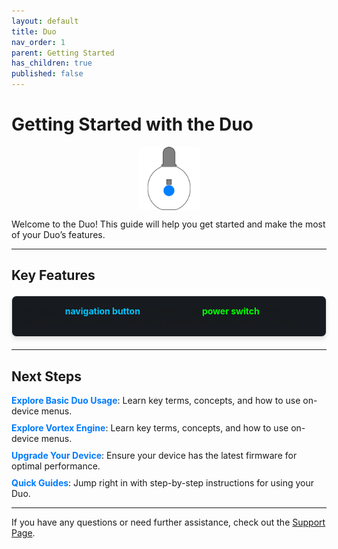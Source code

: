 ```yaml
---
layout: default
title: Duo
nav_order: 1
parent: Getting Started
has_children: true
published: false
---
```

<style>
.device-icon {
   margin: 0px;
   width: 20%;
   height: auto;
   display: block;
   margin-left: auto;
   margin-right: auto;
   border-radius: 8px;
}
.info-box {
   background-color: #171a1f;
   border: 1px solid #ddd;
   border-radius: 8px;
   padding: 15px;
   margin: 20px 0;
   box-shadow: 0 4px 6px rgba(0, 0, 0, 0.1);
}
.info-box strong {
   color: #0056b3;
}
.next-steps ul {
   list-style-type: none;
   padding: 0;
}
.next-steps li {
   margin: 10px 0;
}
.next-steps a {
   color: #007bff;
   text-decoration: none;
   font-weight: bold;
}
.next-steps a:hover {
   text-decoration: underline;
}
</style>

# Getting Started with the Duo

<div style="text-align: center;">
  <img class="device-icon" src="assets/images/duo-logo-button-square-512.png" alt="Duo">
</div>

Welcome to the Duo! This guide will help you get started and make the most of your Duo’s features.

---

## Key Features
<div class="info-box">
  The Duo’s <strong style="color: #00c6ff;">navigation button</strong> doubles as its <strong style="color: #00ff00;">power switch</strong>. Short presses navigate modes, and long presses activate menu options.
</div>

---

## Next Steps
<div class="next-steps">
  <ul>
    <li><a href="duo_guide.html">Explore Basic Duo Usage</a>: Learn key terms, concepts, and how to use on-device menus.</li>
    <li><a href="basic_usage.html">Explore Vortex Engine</a>: Learn key terms, concepts, and how to use on-device menus.</li>
    <li><a href="upgrade_guides.html">Upgrade Your Device</a>: Ensure your device has the latest firmware for optimal performance.</li>
    <li><a href="guides.html">Quick Guides</a>: Jump right in with step-by-step instructions for using your Duo.</li>
  </ul>
</div>

---

If you have any questions or need further assistance, check out the [Support Page](support.html).
